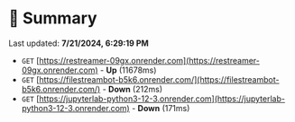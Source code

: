 # 📖 Summary
Last updated: **7/21/2024, 6:29:19 PM**

- `GET` [https://restreamer-09gx.onrender.com](https://restreamer-09gx.onrender.com) - **Up** (11678ms)
- `GET` [https://filestreambot-b5k6.onrender.com/](https://filestreambot-b5k6.onrender.com/) - **Down** (212ms)
- `GET` [https://jupyterlab-python3-12-3.onrender.com](https://jupyterlab-python3-12-3.onrender.com) - **Down** (171ms)
